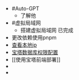 - #Auto-GPT
	- 了解他
- #虚拟局域网
	- 搭建虚拟局域网 已完成
- 更改依赖使用pnpm
- [查看本地ip](https://whoer.net/zh)
- [宝塔数据库权限配置](https://blog.csdn.net/qq15577969/article/details/118726168)
- [[使用宝塔前端部署]]
-
-